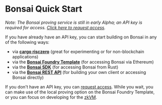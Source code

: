 # Bonsai Quick Start

*Note: The Bonsai proving service is still in early Alpha; an API key is required for access. 
[Click here to request access].*

If you have already have an API key, you can start building on Bonsai in any of the following ways: 
- via **[cargo risczero]** (great for experimenting or for non-blockchain applications)
- via the **[Bonsai Foundry Template]** (for accessing Bonsai via Ethereum)
- via the **[Bonsai SDK]** (for accessing Bonsai from Rust)
- via the **[Bonsai REST API]** (for building your own client or accessing Bonsai directly)

If you don't have an API key, you can [request access]. 
While you wait, you can make use of the local proving option on the Bonsai Foundry Template, or you can focus on developing for the [zkVM]. 

[Bonsai Foundry Template]: https://github.com/risc0/bonsai-foundry-template/blob/main/README.md
[readme]: https://github.com/risc0/bonsai-foundry-template/blob/main/README.md
[cargo risczero]: https://docs.rs/cargo-risczero/latest/cargo_risczero/
[Bonsai SDK]: https://crates.io/crates/bonsai-sdk
[Bonsai REST API]: https://api.bonsai.xyz/swagger-ui/
[Click here to request access]: https://bonsai.xyz/apply
[request access]: https://bonsai.xyz/apply
[zkVM]: ../zkvm
